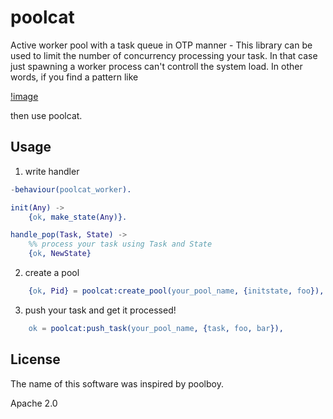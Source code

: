 poolcat
=======

Active worker pool with a task queue in OTP manner - This library can
be used to limit the number of concurrency processing your task. In
that case just spawning a worker process can't controll the system
load. In other words, if you find a pattern like

[!image](priv/poolcat.png)

then use poolcat.

Usage
-----

1. write handler

```erlang
-behaviour(poolcat_worker).

init(Any) ->
    {ok, make_state(Any)}.

handle_pop(Task, State) ->
    %% process your task using Task and State
    {ok, NewState}
```

2. create a pool

```erlang
    {ok, Pid} = poolcat:create_pool(your_pool_name, {initstate, foo}),
```

3. push your task and get it processed!

```erlang
    ok = poolcat:push_task(your_pool_name, {task, foo, bar}),
```


License
-------

The name of this software was inspired by poolboy.

Apache 2.0
